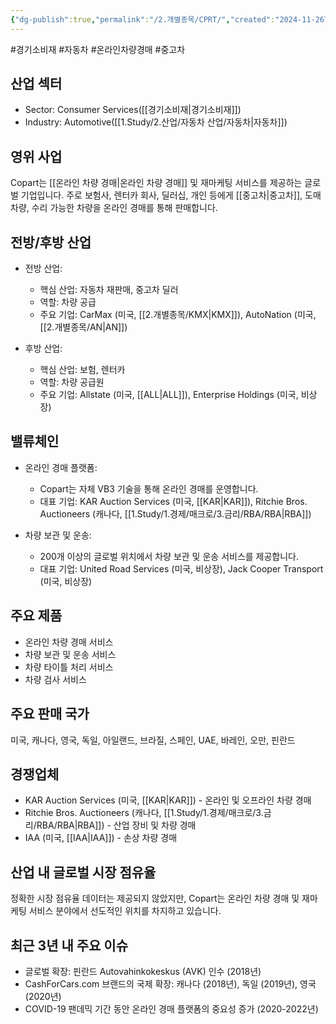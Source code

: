 ```yaml
---
{"dg-publish":true,"permalink":"/2.개별종목/CPRT/","created":"2024-11-26T14:03:39.589+09:00","updated":"2025-06-03T20:05:58.434+09:00"}
---
```


#경기소비재 #자동차 #온라인차량경매 #중고차

## 산업 섹터

- Sector: Consumer Services([[경기소비재\|경기소비재]])
- Industry: Automotive([[1.Study/2.산업/자동차 산업/자동차\|자동차]])

## 영위 사업

Copart는 [[온라인 차량 경매\|온라인 차량 경매]] 및 재마케팅 서비스를 제공하는 글로벌 기업입니다. 주로 보험사, 렌터카 회사, 딜러십, 개인 등에게 [[중고차\|중고차]], 도매차량, 수리 가능한 차량을 온라인 경매를 통해 판매합니다.

## 전방/후방 산업

- 전방 산업:
    
    - 핵심 산업: 자동차 재판매, 중고차 딜러
    - 역할: 차량 공급
    - 주요 기업: CarMax (미국, [[2.개별종목/KMX\|KMX]]), AutoNation (미국, [[2.개별종목/AN\|AN]])
    
- 후방 산업:
    
    - 핵심 산업: 보험, 렌터카
    - 역할: 차량 공급원
    - 주요 기업: Allstate (미국, [[ALL\|ALL]]), Enterprise Holdings (미국, 비상장)
    

## 밸류체인

- 온라인 경매 플랫폼:
    
    - Copart는 자체 VB3 기술을 통해 온라인 경매를 운영합니다.
    - 대표 기업: KAR Auction Services (미국, [[KAR\|KAR]]), Ritchie Bros. Auctioneers (캐나다, [[1.Study/1.경제/매크로/3.금리/RBA/RBA\|RBA]])
    
- 차량 보관 및 운송:
    
    - 200개 이상의 글로벌 위치에서 차량 보관 및 운송 서비스를 제공합니다.
    - 대표 기업: United Road Services (미국, 비상장), Jack Cooper Transport (미국, 비상장)
    

## 주요 제품

- 온라인 차량 경매 서비스
- 차량 보관 및 운송 서비스
- 차량 타이틀 처리 서비스
- 차량 검사 서비스

## 주요 판매 국가

미국, 캐나다, 영국, 독일, 아일랜드, 브라질, 스페인, UAE, 바레인, 오만, 핀란드

## 경쟁업체

- KAR Auction Services (미국, [[KAR\|KAR]]) - 온라인 및 오프라인 차량 경매
- Ritchie Bros. Auctioneers (캐나다, [[1.Study/1.경제/매크로/3.금리/RBA/RBA\|RBA]]) - 산업 장비 및 차량 경매
- IAA (미국, [[IAA\|IAA]]) - 손상 차량 경매

## 산업 내 글로벌 시장 점유율

정확한 시장 점유율 데이터는 제공되지 않았지만, Copart는 온라인 차량 경매 및 재마케팅 서비스 분야에서 선도적인 위치를 차지하고 있습니다.

## 최근 3년 내 주요 이슈

- 글로벌 확장: 핀란드 Autovahinkokeskus (AVK) 인수 (2018년)
- CashForCars.com 브랜드의 국제 확장: 캐나다 (2018년), 독일 (2019년), 영국 (2020년)
- COVID-19 팬데믹 기간 동안 온라인 경매 플랫폼의 중요성 증가 (2020-2022년)